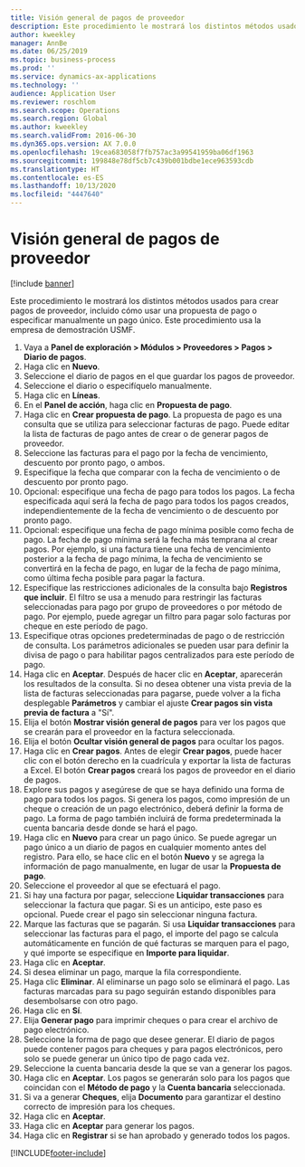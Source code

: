 ```yaml
---
title: Visión general de pagos de proveedor
description: Este procedimiento le mostrará los distintos métodos usados para crear pagos de proveedor, incluido cómo usar una propuesta de pago o especificar manualmente un pago único.
author: kweekley
manager: AnnBe
ms.date: 06/25/2019
ms.topic: business-process
ms.prod: ''
ms.service: dynamics-ax-applications
ms.technology: ''
audience: Application User
ms.reviewer: roschlom
ms.search.scope: Operations
ms.search.region: Global
ms.author: kweekley
ms.search.validFrom: 2016-06-30
ms.dyn365.ops.version: AX 7.0.0
ms.openlocfilehash: 19cea683058f7fb757ac3a99541959ba06df1963
ms.sourcegitcommit: 199848e78df5cb7c439b001bdbe1ece963593cdb
ms.translationtype: HT
ms.contentlocale: es-ES
ms.lasthandoff: 10/13/2020
ms.locfileid: "4447640"
---
```

# <a name="vendor-payment-overview"></a>Visión general de pagos de proveedor

[!include [banner](../../includes/banner.md)]

Este procedimiento le mostrará los distintos métodos usados para crear pagos de proveedor, incluido cómo usar una propuesta de pago o especificar manualmente un pago único. Este procedimiento usa la empresa de demostración USMF.

1. Vaya a **Panel de exploración > Módulos > Proveedores > Pagos > Diario de pagos**.
2. Haga clic en **Nuevo**.
3. Seleccione el diario de pagos en el que guardar los pagos de proveedor. 
4. Seleccione el diario o especifíquelo manualmente.
5. Haga clic en **Líneas**.
6. En el **Panel de acción**, haga clic en **Propuesta de pago**.
7. Haga clic en **Crear propuesta de pago**. La propuesta de pago es una consulta que se utiliza para seleccionar facturas de pago. Puede editar la lista de facturas de pago antes de crear o de generar pagos de proveedor.
8. Seleccione las facturas para el pago por la fecha de vencimiento, descuento por pronto pago, o ambos. 
9. Especifique la fecha que comparar con la fecha de vencimiento o de descuento por pronto pago. 
10. Opcional: especifique una fecha de pago para todos los pagos. La fecha especificada aquí será la fecha de pago para todos los pagos creados, independientemente de la fecha de vencimiento o de descuento por pronto pago.  
11. Opcional: especifique una fecha de pago mínima posible como fecha de pago. La fecha de pago mínima será la fecha más temprana al crear pagos. Por ejemplo, si una factura tiene una fecha de vencimiento posterior a la fecha de pago mínima, la fecha de vencimiento se convertirá en la fecha de pago, en lugar de la fecha de pago mínima, como última fecha posible para pagar la factura.
12. Especifique las restricciones adicionales de la consulta bajo **Registros que incluir**. El filtro se usa a menudo para restringir las facturas seleccionadas para pago por grupo de proveedores o por método de pago. Por ejemplo, puede agregar un filtro para pagar solo facturas por cheque en este período de pago.
13. Especifique otras opciones predeterminadas de pago o de restricción de consulta. Los parámetros adicionales se pueden usar para definir la divisa de pago o para habilitar pagos centralizados para este período de pago.  
14. Haga clic en **Aceptar**. Después de hacer clic en **Aceptar**, aparecerán los resultados de la consulta. Si no desea obtener una vista previa de la lista de facturas seleccionadas para pagarse, puede volver a la ficha desplegable **Parámetros** y cambiar el ajuste **Crear pagos sin vista previa de factura** a "Sí".  
15. Elija el botón **Mostrar visión general de pagos** para ver los pagos que se crearán para el proveedor en la factura seleccionada.
16. Elija el botón **Ocultar visión general de pagos** para ocultar los pagos. 
17. Haga clic en **Crear pagos**. Antes de elegir **Crear pagos**, puede hacer clic con el botón derecho en la cuadrícula y exportar la lista de facturas a Excel. El botón **Crear pagos** creará los pagos de proveedor en el diario de pagos.  
18. Explore sus pagos y asegúrese de que se haya definido una forma de pago para todos los pagos. Si genera los pagos, como impresión de un cheque o creación de un pago electrónico, deberá definir la forma de pago. La forma de pago también incluirá de forma predeterminada la cuenta bancaria desde donde se hará el pago.  
19. Haga clic en **Nuevo** para crear un pago único. Se puede agregar un pago único a un diario de pagos en cualquier momento antes del registro. Para ello, se hace clic en el botón **Nuevo** y se agrega la información de pago manualmente, en lugar de usar la **Propuesta de pago**.  
20. Seleccione el proveedor al que se efectuará el pago.
21. Si hay una factura por pagar, seleccione **Liquidar transacciones** para seleccionar la factura que pagar. Si es un anticipo, este paso es opcional. Puede crear el pago sin seleccionar ninguna factura. 
22. Marque las facturas que se pagarán. Si usa **Liquidar transacciones** para seleccionar las facturas para el pago, el importe del pago se calcula automáticamente en función de qué facturas se marquen para el pago, y qué importe se especifique en **Importe para liquidar**.
23. Haga clic en **Aceptar**.
24. Si desea eliminar un pago, marque la fila correspondiente.
25. Haga clic **Eliminar**. Al eliminarse un pago solo se eliminará el pago. Las facturas marcadas para su pago seguirán estando disponibles para desembolsarse con otro pago.
26. Haga clic en **Sí**.
27. Elija **Generar pago** para imprimir cheques o para crear el archivo de pago electrónico.
28. Seleccione la forma de pago que desee generar. El diario de pagos puede contener pagos para cheques y para pagos electrónicos, pero solo se puede generar un único tipo de pago cada vez.
29. Seleccione la cuenta bancaria desde la que se van a generar los pagos.
30. Haga clic en **Aceptar**. Los pagos se generarán solo para los pagos que coincidan con el **Método de pago** y la **Cuenta bancaria** seleccionada.
31. Si va a generar **Cheques**, elija **Documento** para garantizar el destino correcto de impresión para los cheques.
32. Haga clic en **Aceptar**.
33. Haga clic en **Aceptar** para generar los pagos.
34. Haga clic en **Registrar** si se han aprobado y generado todos los pagos. 



[!INCLUDE[footer-include](../../../includes/footer-banner.md)]